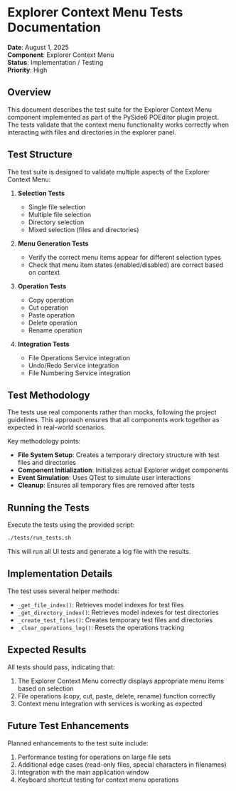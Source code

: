 # Explorer Context Menu Tests Documentation

**Date**: August 1, 2025  
**Component**: Explorer Context Menu  
**Status**: Implementation / Testing  
**Priority**: High

## Overview

This document describes the test suite for the Explorer Context Menu component implemented as part of the PySide6 POEditor plugin project. The tests validate that the context menu functionality works correctly when interacting with files and directories in the explorer panel.

## Test Structure

The test suite is designed to validate multiple aspects of the Explorer Context Menu:

1. **Selection Tests**
   - Single file selection
   - Multiple file selection
   - Directory selection
   - Mixed selection (files and directories)

2. **Menu Generation Tests**
   - Verify the correct menu items appear for different selection types
   - Check that menu item states (enabled/disabled) are correct based on context

3. **Operation Tests**
   - Copy operation
   - Cut operation
   - Paste operation
   - Delete operation
   - Rename operation

4. **Integration Tests**
   - File Operations Service integration
   - Undo/Redo Service integration
   - File Numbering Service integration

## Test Methodology

The tests use real components rather than mocks, following the project guidelines. This approach ensures that all components work together as expected in real-world scenarios.

Key methodology points:

- **File System Setup**: Creates a temporary directory structure with test files and directories
- **Component Initialization**: Initializes actual Explorer widget components
- **Event Simulation**: Uses QTest to simulate user interactions
- **Cleanup**: Ensures all temporary files are removed after tests

## Running the Tests

Execute the tests using the provided script:

```bash
./tests/run_tests.sh
```

This will run all UI tests and generate a log file with the results.

## Implementation Details

The test uses several helper methods:

- `_get_file_index()`: Retrieves model indexes for test files
- `_get_directory_index()`: Retrieves model indexes for test directories
- `_create_test_files()`: Creates temporary test files and directories
- `_clear_operations_log()`: Resets the operations tracking

## Expected Results

All tests should pass, indicating that:

1. The Explorer Context Menu correctly displays appropriate menu items based on selection
2. File operations (copy, cut, paste, delete, rename) function correctly
3. Context menu integration with services is working as expected

## Future Test Enhancements

Planned enhancements to the test suite include:

1. Performance testing for operations on large file sets
2. Additional edge cases (read-only files, special characters in filenames)
3. Integration with the main application window
4. Keyboard shortcut testing for context menu operations
